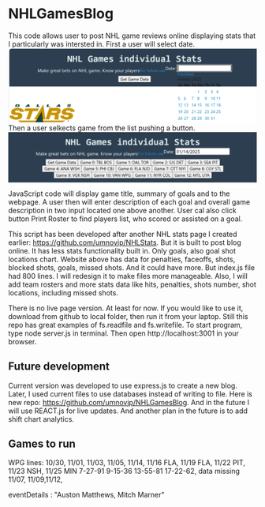 # NHLGamesBlog
This code allows user to post NHL game reviews online displaying stats that I particularly was intersted in. First a user will select date. ![Alt text](image.png) Then a user selkects game from the list pushing a button. ![Alt text](image-1.png)JavaScript code will display game title, summary of goals and to the webpage. A user then will enter description of each goal and overall game description in two input located one above another. User cal also click button Print Roster to find players list, who scored or assisted on a goal.  

This script has been developed after another NHL stats page I created earlier: https://github.com/umnovjp/NHLStats. But it is built to post blog online. It has less stats functionality built in. Only goals, also goal shot locations chart. Website above has data for penalties, faceoffs, shots, blocked shots, goals, missed shots. And it could have more. But index.js file had 800 lines. I will redesign it to make files more manageable. Also, I will add team rosters and more stats data like hits, penalties, shots number, shot locations, including missed shots. 

There is no live page version. At least for now. If you would like to use it, download from github to local folder, then run it from your laptop. Still this repo has great examples of fs.readfile and fs.writefile. To start program, type node server.js in terminal. Then open http://localhost:3001 in your browser. 

## Future development
Current version was developed to use express.js to create a new blog. Later, I used current files to use databases instead of writing to file. Here is new repo: https://github.com/umnovjp/NHLGamesBlog. And in the future I will use REACT.js for live updates. And another plan in the future is to add shift chart analytics. 

## Games to run
WPG lines: 10/30, 11/01, 11/03, 11/05, 11/14, 11/16 FLA, 11/19 FLA, 11/22 PIT, 11/23 NSH, 11/25 MIN 7-27-91 9-15-36 13-55-81 17-22-62, data missing 11/07, 11/09,11/12, 

eventDetails
: 
"Auston Matthews, Mitch Marner"

